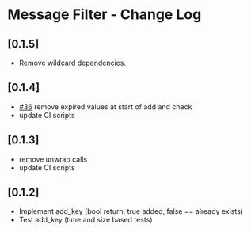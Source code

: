 # Message Filter - Change Log

## [0.1.5]
- Remove wildcard dependencies.

## [0.1.4]
- [#36](https://github.com/maidsafe/message_filter/pull/36) remove expired values at start of add and check
- update CI scripts

## [0.1.3]
- remove unwrap calls
- update CI scripts

## [0.1.2]
- Implement add_key  (bool return, true added, false == already exists)
- Test add_key (time and size based tests)

